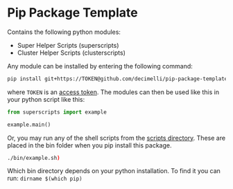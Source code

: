 # Pip Package Template

Contains the following python modules:
- Super Helper Scripts (superscripts)
- Cluster Helper Scripts (clusterscripts)

Any module can be installed by entering the following command:
```bash
pip install git+https://TOKEN@github.com/decimelli/pip-package-template
```
where `TOKEN` is an [access token](https://github.com/settings/tokens).
The modules can then be used like this in your python script like this:
```python
from superscripts import example

example.main()
```
Or, you may run any of the shell scripts from the  [scripts directory](scripts). 
These are placed in the bin folder when you pip install this package.
```bash
./bin/example.sh)
```
Which bin directory depends on your python installation. To find it you can run:
`
dirname $(which pip)
`

